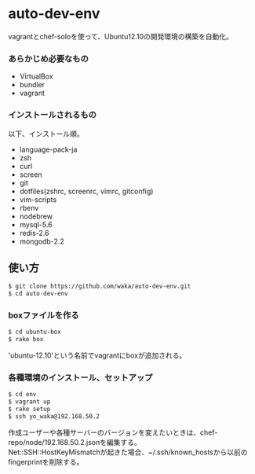 # auto-dev-env

vagrantとchef-soloを使って、Ubuntu12.10の開発環境の構築を自動化。

### あらかじめ必要なもの

* VirtualBox
* bundler
* vagrant

### インストールされるもの

以下、インストール順。

* language-pack-ja
* zsh
* curl
* screen
* git
* dotfiles(zshrc, screenrc, vimrc, gitconfig)
* vim-scripts
* rbenv
* nodebrew
* mysql-5.6
* redis-2.6
* mongodb-2.2


## 使い方

```sh
$ git clone https://github.com/waka/auto-dev-env.git
$ cd auto-dev-env
```

### boxファイルを作る

```sh
$ cd ubuntu-box
$ rake box
```

'ubuntu-12.10'という名前でvagrantにboxが追加される。

### 各種環境のインストール、セットアップ

```sh
$ cd env
$ vagrant up
$ rake setup
$ ssh yo_waka@192.168.50.2
```

作成ユーザーや各種サーバーのバージョンを変えたいときは、chef-repo/node/192.168.50.2.jsonを編集する。  
Net::SSH::HostKeyMismatchが起きた場合、~/.ssh/known_hostsから以前のfingerprintを削除する。
